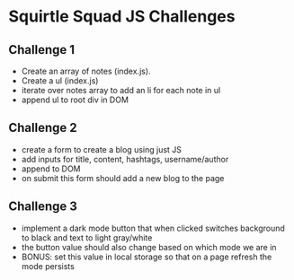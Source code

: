 # Squirtle Squad JS Challenges

## Challenge 1
- Create an array of notes (index.js).
- Create a ul (index.js)
- iterate over notes array to add an li for each note in ul
- append ul to root div in DOM

## Challenge 2
- create a form to create a blog using just JS
- add inputs for title, content, hashtags, username/author 
- append to DOM
- on submit this form should add a new blog to the page

## Challenge 3
- implement a dark mode button that when clicked switches background to black and text to light gray/white
- the button value should also change based on which mode we are in
- BONUS: set this value in local storage so that on a page refresh the mode persists
